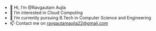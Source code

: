 - 👋 Hi, I’m @Ravgautam Aujla
- 👀 I’m interested in Cloud Computing
- 🌱 I’m currently pursuing B.Tech in Computer Science and Engineering
- 📫 Contact me on ravgautamaujla22@gmail.com

<!---
Ravgautam/Ravgautam is a ✨ special ✨ repository because its `README.md` (this file) appears on your GitHub profile.
You can click the Preview link to take a look at your changes.
--->
